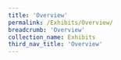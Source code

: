 ```yaml
---
title: 'Overview'
permalink: /Exhibits/Overview/
breadcrumb: 'Overview'
collection_name: Exhibits
third_nav_title: 'Overview'
---
```

<html>
<head>
<style>
  .tab img{
   width: 80%;
 }
 .tab table {
   display: none;
}
.tab table:target {
  display: block;
}
.btnClass1{
  display:inline-block;
  padding: 15px 20px;
  text-align:center;
  text-decoration:none;
  background-color: #3BB9FF;!important; 
  color: white !important;
  border-radius:6px;
  outline:none;
  cursor:pointer;
  margin-right: 10px;
  margin-bottom: 7px;
   width:31% !important;
  
}
.btnClass1:hover {
background-color: lightgrey;!important;
 }
  
  
</style>
</head>
<body>
  <div style="margin-top:auto;margin-bottom:auto;text-align:center;">
<div class="tab" style="display:none;">
<a href="/exhibits/华文学习展示区-chinese-exhibitions-a/总览/"> <div style="display:inline-block; font-family:KaiTi;font-size:25px;" class="btnClass1">华文学习展示区<br/>&nbsp;</div></a>
<a href="/exhibits/Pameran- Bahasa- Melayu-Malay-Language-Exhibitions-a/Gambaran-Keseluruhan/" ><div style="display:inline-block; font-family:KaiTi;font-size:25px;" class="btnClass1">Pameran Bahasa Melayu</div></a>
<a href="/exhibits/தமிழ்மொழிக்-காட்சிக்கூடம்-Tamil-Exhibitions-a/உள்ளடக்கம்/"> <div style="display:inline-block; font-family:KaiTi;font-size:25px;" class="btnClass1">தமிழ்மொழிக் காட்சிக்கூடம்</div></a>
  </div></div>
</body>
</html>

